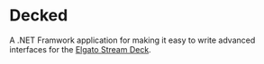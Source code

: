 # Decked
A .NET Framwork application for making it easy to write advanced interfaces
for the [Elgato Stream Deck](https://www.elgato.com/en/gaming/stream-deck).
